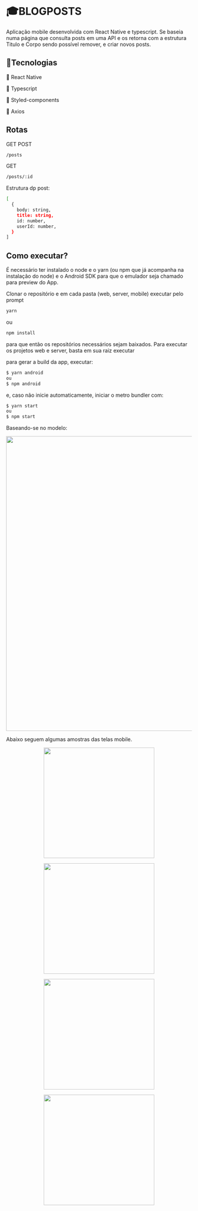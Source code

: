 # 🎓BLOGPOSTS

Aplicação mobile desenvolvida com React Native e typescript. Se baseia numa página que consulta posts em uma API e os retorna com a estrutura Titulo e Corpo sendo possível remover, e criar novos posts.

## 📁Tecnologias

📕 React Native

📘 Typescript

💅 Styled-components

🔗 Axios

## Rotas

GET POST
```bash
/posts
```
GET
```bash
/posts/:id
```

Estrutura dp post:
```bash
[
  {
    body: string,
    title: string,
    id: number,
    userId: number,
  }
]
```
## Como executar?

É necessário ter instalado o node e o yarn (ou npm que já acompanha na instalação do node) e o Android SDK para que o emulador seja chamado para preview do App. 

Clonar o repositório e em cada pasta (web, server, mobile) executar pelo prompt 
```bash
yarn
```
ou
```bash
npm install 
```
para que então os repositórios necessários sejam baixados. Para executar os projetos web e server, basta em sua raiz executar 

para gerar a build da app, executar:
```bash
$ yarn android 
ou 
$ npm android
```

e, caso não inicie automaticamente, iniciar o metro bundler com:
```bash
$ yarn start 
ou 
$ npm start
```

Baseando-se no modelo:

<p align="center">
<img  src="https://cdn.discordapp.com/attachments/700348106419470369/747478882550153346/unknown.png"  width="800"/>
</p>

Abaixo seguem algumas amostras das telas mobile.

<p align="center">
<img  src="https://github.com/carloshrf/blogposts/blob/master/public/images/create.png?raw=true"  width="300"/>
</p>

<p align="center">
<img  src="https://github.com/carloshrf/blogposts/blob/master/public/images/delete.png?raw=true"  width="300"/>
</p>

<p align="center">
<img  src="https://github.com/carloshrf/blogposts/blob/master/public/images/home.png?raw=true"  width="300"/>
</p>

<p align="center">
<img  src="https://github.com/carloshrf/blogposts/blob/master/public/images/success.png?raw=true"  width="300"/>
</p>
